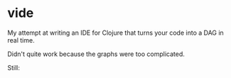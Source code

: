 # vide

My attempt at writing an IDE for Clojure that turns your code into a DAG in real time.

Didn't quite work because the graphs were too complicated.

Still:

